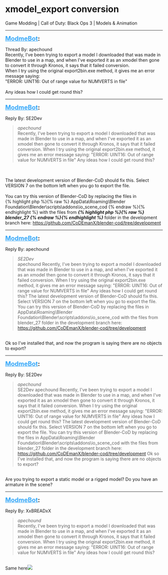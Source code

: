 # xmodel_export conversion
Game Modding | Call of Duty: Black Ops 3 | Models & Animation

---
<strong style="font-size: 1.4em;"><span style="text-decoration: underline;text-decoration-color: #34a7f9;"><span style="color:#34a7f9;">ModmeBot</span></span>:</strong>

<p>Thread By: apechound<br />Recently, I&#39;ve been trying to export a model I downloaded that was made in Blender to use in a map, and when I&#39;ve exported it as an xmodel then gone to convert it through Kronos, it says that it failed conversion.<br />When I try using the original export2bin.exe method, it gives me an error message saying:<br />&quot;ERROR: UINT16: Out of range value for NUMVERTS in file&quot;<br /> <br />Any ideas how I could get round this?</p>

---
<strong style="font-size: 1.4em;"><span style="text-decoration: underline;text-decoration-color: #34a7f9;"><span style="color:#34a7f9;">ModmeBot</span></span>:</strong>

<p>Reply By: SE2Dev<br /><blockquote><em>apechound</em><br />Recently, I&#39;ve been trying to export a model I downloaded that was made in Blender to use in a map, and when I&#39;ve exported it as an xmodel then gone to convert it through Kronos, it says that it failed conversion. When I try using the original export2bin.exe method, it gives me an error message saying: &quot;ERROR: UINT16: Out of range value for NUMVERTS in file&quot;   Any ideas how I could get round this?</blockquote><br /> <br />The latest development version of Blender-CoD should fix this. Select VERSION 7 on the bottom left when you go to export the file.<br /> <br />You can try this version of Blender-CoD by replacing the files in<br />{% highlight php %}{% raw %}
AppData\Roaming\Blender Foundation\Blender\scripts\addons\io_scene_cod
{% endraw %}{% endhighlight %}
with the files from <em><strong>{% highlight php %}{% raw %}
blender_27
{% endraw %}{% endhighlight %}
</strong></em> folder in the development branch here: <a href="https://github.com/CoDEmanX/blender-cod/tree/development">https://github.com/CoDEmanX/blender-cod/tree/development</a></p>

---
<strong style="font-size: 1.4em;"><span style="text-decoration: underline;text-decoration-color: #34a7f9;"><span style="color:#34a7f9;">ModmeBot</span></span>:</strong>

<p>Reply By: apechound<br /><blockquote><em>SE2Dev</em><br />apechound Recently, I&#39;ve been trying to export a model I downloaded that was made in Blender to use in a map, and when I&#39;ve exported it as an xmodel then gone to convert it through Kronos, it says that it failed conversion. When I try using the original export2bin.exe method, it gives me an error message saying: &quot;ERROR: UINT16: Out of range value for NUMVERTS in file&quot;   Any ideas how I could get round this?   The latest development version of Blender-CoD should fix this. Select VERSION 7 on the bottom left when you go to export the file.   You can try this version of Blender-CoD by replacing the files in AppData\Roaming\Blender Foundation\Blender\scripts\addons\io_scene_cod with the files from blender_27 folder in the development branch here: <a href="https://github.com/CoDEmanX/blender-cod/tree/development">https://github.com/CoDEmanX/blender-cod/tree/development</a></blockquote><br /> Ok so I&#39;ve installed that, and now the program is saying there are no objects to export?</p>

---
<strong style="font-size: 1.4em;"><span style="text-decoration: underline;text-decoration-color: #34a7f9;"><span style="color:#34a7f9;">ModmeBot</span></span>:</strong>

<p>Reply By: SE2Dev<br /><blockquote><em>apechound</em><br />SE2Dev apechound Recently, I&#39;ve been trying to export a model I downloaded that was made in Blender to use in a map, and when I&#39;ve exported it as an xmodel then gone to convert it through Kronos, it says that it failed conversion. When I try using the original export2bin.exe method, it gives me an error message saying: &quot;ERROR: UINT16: Out of range value for NUMVERTS in file&quot;   Any ideas how I could get round this?   The latest development version of Blender-CoD should fix this. Select VERSION 7 on the bottom left when you go to export the file.   You can try this version of Blender-CoD by replacing the files in AppData\Roaming\Blender Foundation\Blender\scripts\addons\io_scene_cod with the files from blender_27 folder in the development branch here: <a href="https://github.com/CoDEmanX/blender-cod/tree/development">https://github.com/CoDEmanX/blender-cod/tree/development</a>  Ok so I&#39;ve installed that, and now the program is saying there are no objects to export?</blockquote><br />Are you trying to export a static model or a rigged model? Do you have an armature in the scene?</p>

---
<strong style="font-size: 1.4em;"><span style="text-decoration: underline;text-decoration-color: #34a7f9;"><span style="color:#34a7f9;">ModmeBot</span></span>:</strong>

<p>Reply By: XxBREADxX<br /><blockquote><em>apechound</em><br />Recently, I&#39;ve been trying to export a model I downloaded that was made in Blender to use in a map, and when I&#39;ve exported it as an xmodel then gone to convert it through Kronos, it says that it failed conversion. When I try using the original export2bin.exe method, it gives me an error message saying: &quot;ERROR: UINT16: Out of range value for NUMVERTS in file&quot;   Any ideas how I could get round this?</blockquote><br /> Same here<img style="max-width: 500px;" src="http://aviacreations.com/modme/emoticons/sad.png"></p>
